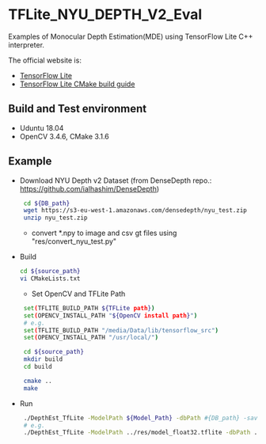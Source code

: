 # TFLite_NYU_DEPTH_V2_Eval

Examples of Monocular Depth Estimation(MDE) using TensorFlow Lite C++ interpreter.

The official website is:

- [TensorFlow Lite](https://www.tensorflow.org/lite)
- [TensorFlow Lite CMake build guide](https://www.tensorflow.org/lite/guide/build_cmake_arm)

## Build and Test environment

- Uduntu 18.04
- OpenCV 3.4.6, CMake 3.1.6

## Example

- Download NYU Depth v2 Dataset (from DenseDepth repo.:  https://github.com/ialhashim/DenseDepth)

    ```bash
     cd ${DB_path}
     wget https://s3-eu-west-1.amazonaws.com/densedepth/nyu_test.zip
     unzip nyu_test.zip 
    ```
    
    - convert *.npy to image and csv gt files using "res/convert_nyu_test.py" 
    
- Build

    ```bash
    cd ${source_path}
    vi CMakeLists.txt
    ```
    
    - Set OpenCV and TFLite Path
    
    ```bash
     set(TFLITE_BUILD_PATH ${TFLite path})
     set(OPENCV_INSTALL_PATH "${OpenCV install path}")
     # e.g. 
     set(TFLITE_BUILD_PATH "/media/Data/lib/tensorflow_src")
     set(OPENCV_INSTALL_PATH "/usr/local/")
    ```


    ```bash
     cd ${source_path}
     mkdir build
     cd build
  
     cmake ..
     make
    ```

- Run

    ```bash
     ./DepthEst_TfLite -ModelPath ${Model_Path} -dbPath #{DB_path} -savePath ${save_path}
     # e.g.
     ./DepthEst_TfLite -ModelPath ../res/model_float32.tflite -dbPath ../res/DenseDepth -savePath ../res/result
    ```